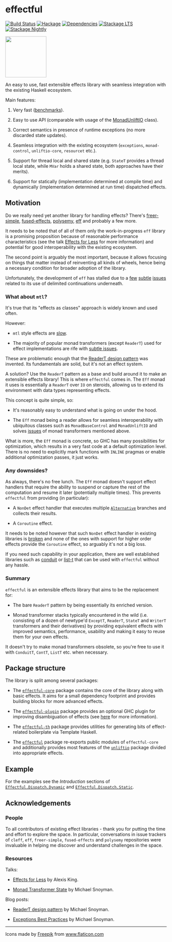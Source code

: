 # effectful

[![Build Status](https://github.com/haskell-effectful/effectful/workflows/Haskell-CI/badge.svg?branch=master)](https://github.com/haskell-effectful/effectful/actions?query=branch%3Amaster)
[![Hackage](https://img.shields.io/hackage/v/effectful.svg)](https://hackage.haskell.org/package/effectful)
[![Dependencies](https://img.shields.io/hackage-deps/v/effectful.svg)](https://packdeps.haskellers.com/feed?needle=andrzej@rybczak.net)
[![Stackage LTS](https://www.stackage.org/package/effectful/badge/lts)](https://www.stackage.org/lts/package/effectful)
[![Stackage Nightly](https://www.stackage.org/package/effectful/badge/nightly)](https://www.stackage.org/nightly/package/effectful)


<img src="https://user-images.githubusercontent.com/387658/127747903-f728437f-2ee4-47b8-9f0c-5102fd44c8e4.png" width="128">

An easy to use, fast extensible effects library with seamless integration with
the existing Haskell ecosystem.

Main features:

1. Very fast
   ([benchmarks](https://github.com/haskell-effectful/effectful/tree/master/benchmarks/README.md)).

2. Easy to use API (comparable with usage of the [MonadUnliftIO](https://hackage.haskell.org/package/unliftio-core/docs/Control-Monad-IO-Unlift.html#t:MonadUnliftIO) class).

3. Correct semantics in presence of runtime exceptions (no more discarded state
   updates).

4. Seamless integration with the existing ecosystem (`exceptions`,
   `monad-control`, `unliftio-core`, `resourcet` etc.).

5. Support for thread local and shared state (e.g. `StateT` provides a thread
   local state, while `MVar` holds a shared state, both approaches have their
   merits).

6. Support for statically (implementation determined at compile time) and
   dynamically (implementation determined at run time) dispatched effects.

## Motivation

Do we really need yet another library for handling effects? There's
[freer-simple](https://hackage.haskell.org/package/freer-simple),
[fused-effects](https://hackage.haskell.org/package/fused-effects),
[polysemy](https://hackage.haskell.org/package/polysemy),
[eff](https://github.com/hasura/eff) and probably a few more.

It needs to be noted that of all of them only the work-in-progress `eff` library
is a promising proposition because of reasonable performance characteristics
(see the talk [Effects for Less](https://www.youtube.com/watch?v=0jI-AlWEwYI)
for more information) and potential for good interoperability with the existing
ecosystem.

The second point is arguably the most important, because it allows focusing on
things that matter instead of reinventing all kinds of wheels, hence being a
necessary condition for broader adoption of the library.

Unfortunately, the development of `eff` has stalled due to a
[few](https://github.com/hasura/eff/issues/13)
[subtle](https://github.com/hasura/eff/issues/7)
[issues](https://github.com/hasura/eff/issues/12) related to its use of
delimited continuations underneath.

### What about `mtl`?

It's true that its "effects as classes" approach is widely known and used often.

However:

- `mtl` style effects are
  [slow](https://github.com/haskell-effectful/effectful/tree/master/benchmarks/README.md).

- The majority of popular monad transformers (except `ReaderT`) used for effect
  implementations are rife with [subtle
  issues](https://github.com/haskell-effectful/effectful/tree/master/transformers.md).

These are problematic enough that the [ReaderT design
pattern](https://www.fpcomplete.com/blog/2017/06/readert-design-pattern/) was
invented. Its fundamentals are solid, but it's not an effect system.

A solution? Use the `ReaderT` pattern as a base and build around it to make an
extensible effects library! This is where `effectful` comes in. The `Eff` monad
it uses is essentially a `ReaderT` over `IO` on steroids, allowing us to extend
its environment with data types representing effects.

This concept is quite simple, so:

- It's reasonably easy to understand what is going on under the hood.

- The `Eff` monad being a reader allows for seamless interoperability with
  ubiquitous classes such as `MonadBaseControl` and `MonadUnliftIO` and solves
  [issues](https://github.com/haskell-effectful/effectful/tree/master/transformers.md)
  of monad transformers mentioned above.

What is more, the `Eff` monad is concrete, so GHC has many possibilities for
optimization, which results in a very fast code at a default optimization
level. There is no need to explicitly mark functions with `INLINE` pragmas or
enable additional optimization passes, it just works.

### Any downsides?

As always, there's no free lunch. The `Eff` monad doesn't support effect
handlers that require the ability to suspend or capture the rest of the
computation and resume it later (potentially multiple times). This prevents
`effectful` from providing (in particular):

- A `NonDet` effect handler that executes multiple
[`Alternative`](https://hackage.haskell.org/package/base/docs/Control-Applicative.html#t:Alternative)
branches and collects their results.

- A `Coroutine` effect.

It needs to be noted however that such `NonDet` effect handler in existing
libraries is
[broken](https://github.com/lexi-lambda/eff/blob/8c4df4bf54faf22456354be18095b14825be5e85/notes/semantics-zoo.md)
and none of the ones with support for higher order effects provide the
`Coroutine` effect, so arguably it's not a big loss.

If you need such capability in your application, there are well established
libraries such as [conduit](https://hackage.haskell.org/package/conduit) or
[list-t](https://hackage.haskell.org/package/list-t) that can be used with
`effectful` without any hassle.

### Summary

`effectful` is an extensible effects library that aims to be the replacement
for:

- The bare `ReaderT` pattern by being essentially its enriched version.

- Monad transformer stacks typically encountered in the wild (i.e. consisting of
  a dozen of newtype'd `ExceptT`, `ReaderT`, `StateT` and `WriterT` transformers
  and their derivatives) by providing equivalent effects with improved
  semantics, performance, usability and making it easy to reuse them for your
  own effects.

It doesn't try to make monad transformers obsolete, so you're free to
use it with `ConduitT`, `ContT`, `ListT` etc. when necessary.

## Package structure

The library is split among several packages:

- The [`effectful-core`](https://hackage.haskell.org/package/effectful-core)
  package contains the core of the library along with basic effects. It aims for
  a small dependency footprint and provides building blocks for more advanced
  effects.

- The [`effectful-plugin`](https://hackage.haskell.org/package/effectful-plugin)
  package provides an optional GHC plugin for improving disambiguation of
  effects (see
  [here](https://github.com/haskell-effectful/effectful/blob/master/effectful-plugin/README.md)
  for more information).

- The [`effectful-th`](https://hackage.haskell.org/package/effectful-th) package
  provides utilities for generating bits of effect-related boilerplate via
  Template Haskell.

- The [`effectful`](https://hackage.haskell.org/package/effectful) package
  re-exports public modules of `effectful-core` and additionally provides most
  features of the [`unliftio`](https://hackage.haskell.org/package/unliftio)
  package divided into appropriate effects.

## Example

For the examples see the *Introduction* sections of
[`Effectful.Dispatch.Dynamic`](https://hackage.haskell.org/package/effectful-core/docs/Effectful-Dispatch-Dynamic.html)
and
[`Effectful.Dispatch.Static`](https://hackage.haskell.org/package/effectful-core/docs/Effectful-Dispatch-Static.html).

## Acknowledgements

### People

To all contributors of existing effect libraries - thank you for putting the
time and effort to explore the space. In particular, conversations in issue
trackers of `cleff`, `eff`, `freer-simple`, `fused-effects` and `polysemy`
repositories were invaluable in helping me discover and understand challenges in
the space.

### Resources

Talks:

* [Effects for Less](https://www.youtube.com/watch?v=0jI-AlWEwYI) by Alexis King.

* [Monad Transformer State](https://www.youtube.com/watch?v=KZIN9f9rI34) by Michael Snoyman.

Blog posts:

* [ReaderT design pattern](https://www.fpcomplete.com/blog/2017/06/readert-design-pattern/) by Michael Snoyman.

* [Exceptions Best Practices](https://www.fpcomplete.com/blog/2016/11/exceptions-best-practices-haskell/) by Michael Snoyman.

----------------------------------------

<div>Icons made by <a href="https://www.freepik.com" title="Freepik">Freepik</a> from <a href="https://www.flaticon.com/" title="Flaticon">www.flaticon.com</a></div>
